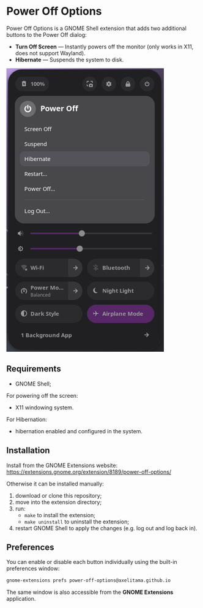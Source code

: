 # Power Off Options

Power Off Options is a GNOME Shell extension that adds two additional buttons to the Power Off dialog:

- **Turn Off Screen** — Instantly powers off the monitor (only works in X11, does not support Wayland).
- **Hibernate** — Suspends the system to disk.

![screenshot](resources/screenshot.png)

## Requirements

- GNOME Shell;

For powering off the screen:
- X11 windowing system.

For Hibernation:
- hibernation enabled and configured in the system.

## Installation

Install from the GNOME Extensions website:  
<https://extensions.gnome.org/extension/8189/power-off-options/> 

Otherwise it can be installed manually:
1. download or clone this repository;
2. move into the extension directory;
3. run:
    - `make` to install the extension;
    - `make uninstall` to uninstall the extension;
4. restart GNOME Shell to apply the changes (e.g. log out and log back in).

## Preferences

You can enable or disable each button individually using the built-in preferences window:

```bash
gnome-extensions prefs power-off-options@axelitama.github.io
```

The same window is also accessible from the **GNOME Extensions** application.
